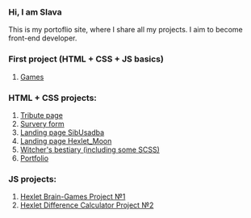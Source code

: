 ### Hi, I am Slava
This is my portoflio site, where I share all my projects. I aim to become front-end developer.

### First project (HTML + CSS + JS basics)
1. <a href="https://kuznevia.github.io/portfolio/source/games/index.html" target="_blank">Games</a>

### HTML + CSS projects:
1. <a href="https://kuznevia.github.io/portfolio/source/tribute_page/index.html" target="_blank">Tribute page</a>
2. <a href="https://kuznevia.github.io/portfolio/source/survey/index.html" target="_blank">Survery form</a>
3. <a href="https://kuznevia.github.io/portfolio/source/sibusadba_landing/sibusadba_english_version/index.html" target="_blank">Landing page SibUsadba</a>
4. <a href="https://kuznevia.github.io/portfolio/source/hexlet_moon/index.html" target="_blank">Landing page Hexlet_Moon</a>
5. <a href="https://kuznevia.github.io/portfolio/source/witchers_bestiary/index.html" target="_blank">Witcher's bestiary (including some SCSS)</a>
6. <a href="https://kuznevia.github.io/portfolio/" target="_blank"> Portfolio</a>

### JS projects:

1. <a href="https://github.com/kuznevia/frontend-project-lvl1" target="_blank">Hexlet Brain-Games Project №1</a>
2. <a href="https://github.com/kuznevia/frontend-project-lvl2" target="_blank">Hexlet Difference Calculator Project №2</a>
